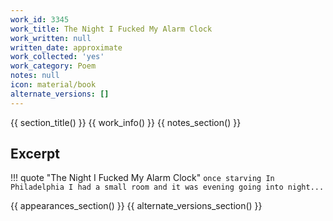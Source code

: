 ```yaml
---
work_id: 3345
work_title: The Night I Fucked My Alarm Clock
work_written: null
written_date: approximate
work_collected: 'yes'
work_category: Poem
notes: null
icon: material/book
alternate_versions: []
---
```


{{ section_title() }}
{{ work_info() }}
{{ notes_section() }}
## Excerpt
!!! quote "The Night I Fucked My Alarm Clock"
    ```
    once
    starving In Philadelphia
    I had a small room
    and it was evening going into night...
    ```

{{ appearances_section() }}
{{ alternate_versions_section() }}
